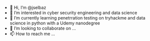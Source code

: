 - 👋 Hi, I’m @jselbaz
- 👀 I’m interested in cyber security engineering and data science
- 🌱 I’m currently learning penetrration testing on tryhackme and data science in python with a Udemy nanodegree
- 💞️ I’m looking to collaborate on ...
- 📫 How to reach me ...

<!---
jselbaz/jselbaz is a ✨ special ✨ repository because its `README.md` (this file) appears on your GitHub profile.
You can click the Preview link to take a look at your changes.
--->
